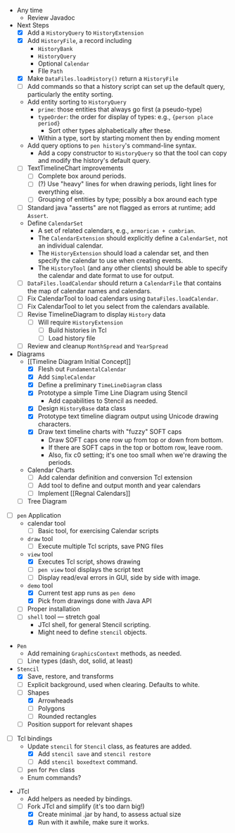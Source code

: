 - Any time
    - Review Javadoc
- Next Steps
    - [x] Add a `HistoryQuery` to `HistoryExtension`
    - [x] Add `HistoryFile`, a record including
        - `HistoryBank`
        - `HistoryQuery`
        - Optional `Calendar`
        - FIle `Path`
    - [x] Make `DataFiles.loadHistory()` return a  `HistoryFile`
    - [ ] Add commands so that a history script can set up the default query, particularly the entity sorting.
    - Add entity sorting to `HistoryQuery`
        - `prime`: those entities that always go first (a pseudo-type)
        - `typeOrder`: the order for display of types: e.g., `{person place period}`
            - Sort other types alphabetically after these.
        - Within a type, sort by starting moment then by ending moment
    - Add query options to `pen history`'s command-line syntax. 
        - Add a copy constructor to `HistoryQuery` so that the tool can copy and modify the history's default query.
    - [ ] TextTimelineChart improvements
        - [ ] Complete box around periods.
        - [ ] (?) Use "heavy" lines for when drawing periods, light lines for everything else.
        - [ ] Grouping of entities by type; possibly a box around each type
    - [ ] Standard java "asserts" are not flagged as errors at runtime; add `Assert`.
    - Define `CalendarSet`
        - A set of related calendars, e.g., `armorican + cumbrian`.
        - The `CalendarExtension` should explicitly define a `CalendarSet`, not an individual calendar.
        - The `HistoryExtension` should load a calendar set, and then specify the calendar to use when creating events.
        - The `HistoryTool` (and any other clients) should be able to specify the calendar and date format to use for output.
    - [ ] `DataFiles.loadCalendar` should return a `CalendarFile` that contains the map of calendar names and calendars.
    - [ ] Fix CalendarTool to load calendars using `DataFiles.loadCalendar`.
    - [ ] Fix CalendarTool to let you select from the calendars available.
    - [ ] Revise TimelineDiagram to display `History` data
        - [ ] Will require `HistoryExtension`
            - [ ] Build histories in Tcl
            - [ ] Load history file
    - [ ] Review and cleanup `MonthSpread` and `YearSpread`
- Diagrams
    - [[Timeline Diagram Initial Concept]]
        - [x] Flesh out `FundamentalCalendar`
        - [x] Add `SimpleCalendar`
        - [x] Define a preliminary `TimeLineDiagram` class
        - [x] Prototype a simple Time Line Diagram using Stencil
            - Add capabilities to Stencil as needed.
        - [x] Design `HistoryBase` data class
        - [x] Prototype text timeline diagram output using Unicode drawing characters.
        - [x] Draw text timeline charts with "fuzzy" SOFT caps
            - Draw SOFT caps one row up from top or down from bottom.
            - If there are SOFT caps in the top or bottom row, leave room.
            - Also, fix c0 setting; it's one too small when we're drawing the periods.
    - Calendar Charts
        - [ ] Add calendar definition and conversion Tcl extension
        - [ ] Add tool to define and output month and year calendars
        - [ ] Implement [[Regnal Calendars]]
    - [ ] Tree Diagram
- [ ] `pen` Application
    -   calendar tool
        - [ ] Basic tool, for exercising Calendar scripts
    -  `draw` tool
        - [ ] Execute multiple Tcl scripts, save PNG files
    - `view` tool
        - [x] Executes Tcl script, shows drawing
        - [ ] `pen view` tool displays the script text
        - [ ] Display read/eval errors in GUI, side by side with image.
    - `demo` tool
        - [x] Current test app runs as `pen demo`
        - [x] Pick from drawings done with Java API
    - [ ] Proper installation
    - [ ] `shell` tool — stretch goal
        - JTcl shell, for general Stencil scripting.
        - Might need to define `stencil` objects.
- `Pen` 
    - Add remaining `GraphicsContext` methods, as needed.
    - [ ] Line types (dash, dot, solid, at least)
- `Stencil` 
    - [x] Save, restore, and transforms
    - [ ] Explicit background, used when clearing.  Defaults to white.
    - [ ] Shapes
        - [x] Arrowheads
        - [ ] Polygons
        - [ ] Rounded rectangles
    - [ ] Position support for relevant shapes
- [ ] Tcl bindings
    - Update `stencil` for `Stencil` class, as features are added.
        - [x] Add `stencil save` and `stencil restore`
        - [ ] Add `stencil boxedtext` command.
    - [ ] `pen` for `Pen` class 
    - Enum commands?
- JTcl
    - Add helpers as needed by bindings.
    - [ ] Fork JTcl and simplify (it's too darn big!)
        - [x] Create minimal .jar by hand, to assess actual size
        - [x] Run with it awhile, make sure it works.
